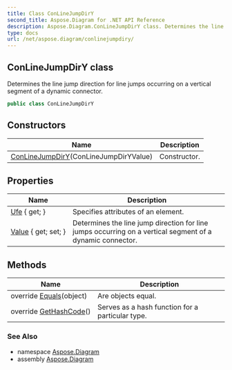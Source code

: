 ```yaml
---
title: Class ConLineJumpDirY
second_title: Aspose.Diagram for .NET API Reference
description: Aspose.Diagram.ConLineJumpDirY class. Determines the line jump direction for line jumps occurring on a vertical segment of a dynamic connector
type: docs
url: /net/aspose.diagram/conlinejumpdiry/
---
```

## ConLineJumpDirY class

Determines the line jump direction for line jumps occurring on a vertical segment of a dynamic connector.

```csharp
public class ConLineJumpDirY
```

## Constructors

| Name | Description |
| --- | --- |
| [ConLineJumpDirY](conlinejumpdiry/)(ConLineJumpDirYValue) | Constructor. |

## Properties

| Name | Description |
| --- | --- |
| [Ufe](../../aspose.diagram/conlinejumpdiry/ufe/) { get; } | Specifies attributes of an element. |
| [Value](../../aspose.diagram/conlinejumpdiry/value/) { get; set; } | Determines the line jump direction for line jumps occurring on a vertical segment of a dynamic connector. |

## Methods

| Name | Description |
| --- | --- |
| override [Equals](../../aspose.diagram/conlinejumpdiry/equals/)(object) | Are objects equal. |
| override [GetHashCode](../../aspose.diagram/conlinejumpdiry/gethashcode/)() | Serves as a hash function for a particular type. |

### See Also

* namespace [Aspose.Diagram](../../aspose.diagram/)
* assembly [Aspose.Diagram](../../)


